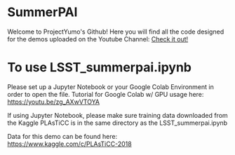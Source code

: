# SummerPAI
Welcome to ProjectYumo's Github! Here you will find all the code designed for the demos uploaded on the Youtube Channel:
[Check it out!](https://www.youtube.com/channel/UC2Z4Egnb78HCvSzPKrrRCWQ)
# To use LSST_summerpai.ipynb
Please set up a Jupyter Notebook or your Google Colab Environment in order to open the file. 
Tutorial for Google Colab w/ GPU usage here: https://youtu.be/zg_AXwVTOYA

If using Jupyter Notebook, please make sure training data downloaded from the Kaggle PLAsTiCC is in the same directory as the LSST_summerpai.ipynb

Data for this demo can be found here: https://www.kaggle.com/c/PLAsTiCC-2018
